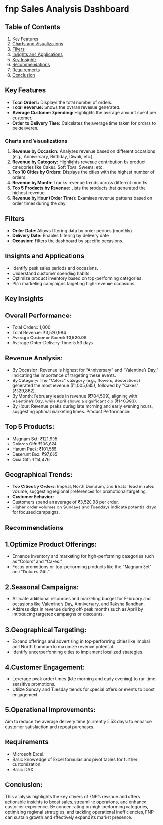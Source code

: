 # fnp Sales Analysis Dashboard

## Table of Contents
1. [Key Features](#key-features)
2. [Charts and Visualizations](#charts-and-visualizations)
3. [Filters](#filters)
4. [Insights and Applications](#insights-and-applications)
5. [Key Insights](#Key-Insights)
6. [Recommendations](#Recommendations)
7. [Requirements](#requirements)
8. [Conclusion](#Conclusion)

## Key Features
- **Total Orders:** Displays the total number of orders.
- **Total Revenue:** Shows the overall revenue generated.
- **Average Customer Spending:** Highlights the average amount spent per customer.
- **Order to Delivery Time:** Calculates the average time taken for orders to be delivered.

### Charts and Visualizations
1. **Revenue by Occasion:** Analyzes revenue based on different occasions (e.g., Anniversary, Birthday, Diwali, etc.).
2. **Revenue by Category:** Highlights revenue contribution by product categories like Cakes, Soft Toys, Sweets, etc.
3. **Top 10 Cities by Orders:** Displays the cities with the highest number of orders.
4. **Revenue by Month:** Tracks revenue trends across different months.
5. **Top 5 Products by Revenue:** Lists the products that generated the highest revenue.
6. **Revenue by Hour (Order Time):** Examines revenue patterns based on order times during the day.

## Filters
- **Order Date:** Allows filtering data by order periods (monthly).
- **Delivery Date:** Enables filtering by delivery date.
- **Occasion:** Filters the dashboard by specific occasions.

## Insights and Applications
- Identify peak sales periods and occasions.
- Understand customer spending habits.
- Optimize product inventory based on top-performing categories.
- Plan marketing campaigns targeting high-revenue occasions.

## Key Insights
## **Overall Performance:**
- Total Orders: 1,000
- Total Revenue: ₹3,520,984
- Average Customer Spend: ₹3,520.98
- Average Order-Delivery Time: 5.53 days

## **Revenue Analysis:**
- By Occasion: Revenue is highest for “Anniversary” and “Valentine’s Day,” indicating the importance of targeting these events.
- By Category: The "Colors" category (e.g., flowers, decorations) generated the most revenue (₹1,005,645), followed by "Cakes" (₹329,862).
- By Month: February leads in revenue (₹704,509), aligning with Valentine’s Day, while April shows a significant dip (₹140,393).
- By Hour: Revenue peaks during late morning and early evening hours, suggesting optimal marketing times.
Product Performance:

## **Top 5 Products:**
- Magnam Set: ₹121,905
- Dolores Gift: ₹106,624
- Harum Pack: ₹101,556
- Deserunt Box: ₹97,665
- Quia Gift: ₹114,476

## **Geographical Trends:**
- **Top Cities by Orders:** Imphal, North Dumdum, and Bhatar lead in sales volume, suggesting regional preferences for promotional targeting.
- **Customer Behavior:**
- Customers spend an average of ₹3,520.98 per order.
- Higher order volumes on Sundays and Tuesdays indicate potential days for focused campaigns.

## Recommendations
## 1.Optimize Product Offerings:
- Enhance inventory and marketing for high-performing categories such as “Colors” and “Cakes.”
- Focus promotions on top-performing products like the "Magnam Set" and "Dolores Gift."

## 2.Seasonal Campaigns:
- Allocate additional resources and marketing budget for February and occasions like Valentine’s Day, Anniversary, and Raksha Bandhan.
- Address dips in revenue during off-peak months such as April by introducing targeted campaigns or discounts.

## 3.Geographical Targeting:
- Expand offerings and advertising in top-performing cities like Imphal and North Dumdum to maximize revenue potential.
- Identify underperforming cities to implement localized strategies.

## 4.Customer Engagement:
- Leverage peak order times (late morning and early evening) to run time-sensitive promotions.
- Utilize Sunday and Tuesday trends for special offers or events to boost engagement.

## 5.Operational Improvements:
Aim to reduce the average delivery time (currently 5.53 days) to enhance customer satisfaction and repeat purchases.

## Requirements
- Microsoft Excel.
- Basic knowledge of Excel formulas and pivot tables for further customization.
- Basic DAX

## Conclusion:
This analysis highlights the key drivers of FNP’s revenue and offers actionable insights to boost sales, streamline operations, and enhance customer experience. By concentrating on high-performing categories, optimizing regional strategies, and tackling operational inefficiencies, FNP can sustain growth and effectively expand its market presence.


